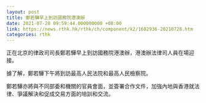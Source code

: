 ```yaml
---
layout: post
title: 鄭若驊早上到訪國務院港澳辦
date: 2021-07-28 09:59:44.000000000 +08:00
link: https://news.rthk.hk/rthk/ch/component/k2/1602936-20210728.htm
categories: rthk
---
```


正在北京的律政司司長鄭若驊早上到訪國務院港澳辦，港澳辦法律司人員在場迎接。

據了解，鄭若驊下午將到訪最高人民法院和最高人民檢察院。

鄭若驊亦將與不同部委和機關的官員會面，並簽署合作文件，加強內地與香港就法律、爭議解決和促成交易方面的培訓和交流。
